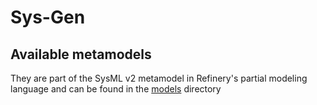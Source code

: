 # Sys-Gen

## Available metamodels

They are part of the SysML v2 metamodel in Refinery's partial modeling language and can be found in the [models](models) directory
